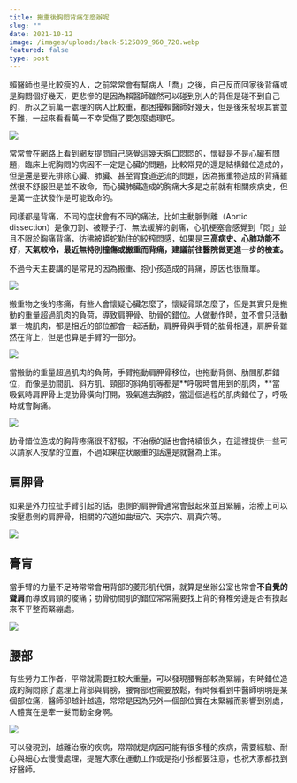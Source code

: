 ```yaml
---
title: 搬重後胸悶背痛怎麼辦呢
slug: ""
date: 2021-10-12
image: /images/uploads/back-5125809_960_720.webp
featured: false
type: post
---
```

賴醫師也是比較瘦的人，之前常常會有幫病人「喬」之後，自己反而回家後背痛或是胸悶個好幾天，更悲慘的是因為賴醫師雖然可以碰到別人的背但是碰不到自己的，所以之前萬一處理的病人比較重，都困擾賴醫師好幾天，但是後來發現其實並不難，一起來看看萬一不幸受傷了要怎麼處理吧。

![](/images/uploads/back-5125809_960_720.webp)

常常會在網路上看到網友提問自己感覺這幾天胸口悶悶的，懷疑是不是心臟有問題，臨床上呢胸悶的病因不一定是心臟的問題，比較常見的還是結構錯位造成的，但是還是要先排除心臟、肺臟、甚至胃食道逆流的問題，因為搬重物造成的背痛雖然很不舒服但是並不致命，而心臟肺臟造成的胸痛大多是之前就有相關疾病史，但是萬一症狀發作是可能致命的。

同樣都是背痛，不同的症狀會有不同的痛法，比如主動脈剝離（Aortic dissection）是像刀割、被鞭子打、無法緩解的劇痛，心肌梗塞會感覺到「悶」並且不限於胸痛背痛，彷彿被蟒蛇勒住的絞榨悶感，如果是**三高病史、心肺功能不好，天氣較冷，最近無特別撞傷或搬重而背痛，建議前往醫院做更進一步的檢查。** 

不過今天主要講的是常見的因為搬重、抱小孩造成的背痛，原因也很簡單。

![](/images/uploads/肩膀背部-221x300.jpg)

搬重物之後的疼痛，有些人會懷疑心臟怎麼了，懷疑骨頭怎麼了，但是其實只是搬動的重量超過肌肉的負荷，導致肩胛骨、肋骨的錯位。人做動作時，並不會只活動單一塊肌肉，都是相近的部位都會一起活動，肩胛骨與手臂的肱骨相連，肩胛骨雖然在背上，但是也算是手臂的一部分。

![](/images/uploads/人体骨骼系统附肢骨骼解剖学.jpg)

當搬動的重量超過肌肉的負荷，手臂拖動肩胛骨移位，也拖動背側、肋間肌群錯位，而像是肋間肌、斜方肌、頸部的斜角肌等都是**呼吸時會用到的肌肉，**當吸氣時肩胛骨上提肋骨橫向打開，吸氣進去胸腔，當這個過程的肌肉錯位了，呼吸時就會胸痛。

![](/images/uploads/會呼吸的痛.png)

肋骨錯位造成的胸背疼痛很不舒服，不治療的話也會持續很久，在這裡提供一些可以請家人按摩的位置，不過如果症狀嚴重的話還是就醫為上策。

## 肩胛骨

如果是外力拉扯手臂引起的話，患側的肩胛骨通常會鼓起來並且緊繃，治療上可以按壓患側的肩胛骨，相關的穴道如曲垣穴、天宗穴、肩真穴等。

![](/images/uploads/曲垣.jpg)

## 膏肓

當手臂的力量不足時常常會用背部的菱形肌代償，就算是坐辦公室也常會**不自覺的聳肩**而導致肩頸的痠痛；肋骨肋間肌的錯位常常需要找上背的脊椎旁邊是否有摸起來不平整而緊繃處。

![](/images/uploads/IMG_0116-e1567498612124-225x300.jpg)



## 腰部

有些勞力工作者，平常就需要扛較大重量，可以發現腰臀部較為緊繃，有時錯位造成的胸悶除了處理上背部與肩膀，腰臀部也需要放鬆，有時候看到中醫師明明是某個部位痛，醫師卻越針越遠，常常是因為另外一個部位實在太緊繃而影響到別處，人體實在是牽一髮而動全身啊。



![](/images/uploads/背部.jpg)



可以發現到，越難治療的疾病，常常就是病因可能有很多種的疾病，需要經驗、耐心與細心去慢慢處理，提醒大家在運動工作或是抱小孩都要注意，也祝大家都找到好醫師。